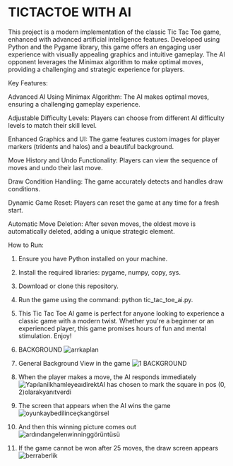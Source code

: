 # TICTACTOE WITH AI

This project is a modern implementation of the classic Tic Tac Toe game, enhanced with advanced artificial intelligence features. Developed using Python and the Pygame library, this game offers an engaging user experience with visually appealing graphics and intuitive gameplay. The AI opponent leverages the Minimax algorithm to make optimal moves, providing a challenging and strategic experience for players.

Key Features:

Advanced AI Using Minimax Algorithm: The AI makes optimal moves, ensuring a challenging gameplay experience.

Adjustable Difficulty Levels: Players can choose from different AI difficulty levels to match their skill level.

Enhanced Graphics and UI: The game features custom images for player markers (tridents and halos) and a beautiful background.

Move History and Undo Functionality: Players can view the sequence of moves and undo their last move.

Draw Condition Handling: The game accurately detects and handles draw conditions.

Dynamic Game Reset: Players can reset the game at any time for a fresh start.

Automatic Move Deletion: After seven moves, the oldest move is automatically deleted, adding a unique strategic element.

How to Run:

1. Ensure you have Python installed on your machine.
2. Install the required libraries: pygame, numpy, copy, sys.
3. Download or clone this repository.
4. Run the game using the command: python tic_tac_toe_ai.py.
5. This Tic Tac Toe AI game is perfect for anyone looking to experience a classic game with a modern twist. Whether you're a beginner or an experienced player, this game promises hours of fun and mental stimulation. Enjoy!

1. BACKGROUND
![arrkaplan](https://github.com/aanomali/TICTACTOEWITHAI/assets/167927740/b6ed2d98-b2b4-4e84-9fbd-251eed2d2012)

2. General Background View in the game
![1 BACKGROUND](https://github.com/aanomali/TICTACTOEWITHAI/assets/167927740/b6167054-10f5-4924-810e-d9942469accc)

3. When the player makes a move, the AI responds immediately
![YapılanilkhamleyeaıdirektAI has chosen to mark the square in pos (0, 2)olarakyanıtverdi](https://github.com/aanomali/TICTACTOEWITHAI/assets/167927740/0d61657f-e52e-44c6-a2fc-5d0d73d680e9)

4. The screen that appears when the AI wins the game
![oyunkaybedilinceçkangörsel](https://github.com/aanomali/TICTACTOEWITHAI/assets/167927740/346bff2e-67df-4b0d-b33f-d9b8d67242c1)

5. And then this winning picture comes out
![ardındangelenwinninggörüntüsü](https://github.com/aanomali/TICTACTOEWITHAI/assets/167927740/9a97bade-f3f4-45a5-886f-1999183095b3)

6. If the game cannot be won after 25 moves, the draw screen appears
![berraberlik](https://github.com/aanomali/TICTACTOEWITHAI/assets/167927740/4870e2d4-1758-401f-99a7-8aeb44d76124)
